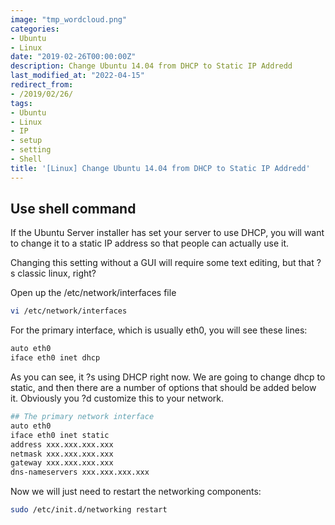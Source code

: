 ```yaml
---
image: "tmp_wordcloud.png"
categories:
- Ubuntu
- Linux
date: "2019-02-26T00:00:00Z"
description: Change Ubuntu 14.04 from DHCP to Static IP Addredd
last_modified_at: "2022-04-15"
redirect_from:
- /2019/02/26/
tags:
- Ubuntu
- Linux
- IP
- setup
- setting
- Shell
title: '[Linux] Change Ubuntu 14.04 from DHCP to Static IP Addredd'
---
```




## Use shell command
If the Ubuntu Server installer has set your server to use DHCP, you will want to change it to a static IP address so that people can actually use it.

Changing this setting without a GUI will require some text editing, but that ?s classic linux, right?

Open up the /etc/network/interfaces file

``` bash
vi /etc/network/interfaces
```

For the primary interface, which is usually eth0, you will see these lines:

``` bash
auto eth0
iface eth0 inet dhcp
```

As you can see, it ?s using DHCP right now. We are going to change dhcp to static, and then there are a number of options that should be added below it. Obviously you ?d customize this to your network.

``` bash
## The primary network interface
auto eth0
iface eth0 inet static
address xxx.xxx.xxx.xxx
netmask xxx.xxx.xxx.xxx
gateway xxx.xxx.xxx.xxx
dns-nameservers xxx.xxx.xxx.xxx
```

Now we will just need to restart the networking components:

``` bash
sudo /etc/init.d/networking restart
```
